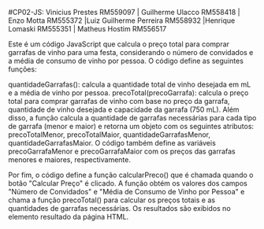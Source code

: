 #CP02-JS: Vinicius Prestes RM559097 | Guilherme Ulacco RM558418 | Enzo Motta RM555372 |Luiz Guilherme Perreira RM558932 |Henrique Lomaski RM555351 | Matheus Hostim RM556517

Este é um código JavaScript que calcula o preço total para comprar garrafas de vinho para uma festa, considerando o número de convidados e a média de consumo de vinho por pessoa. O código define as seguintes funções:

quantidadeGarrafas(): calcula a quantidade total de vinho desejada em mL e a média de vinho por pessoa.
precoTotal(precoGarrafa): calcula o preço total para comprar garrafas de vinho com base no preço da garrafa, quantidade de vinho desejada e capacidade da garrafa (750 mL). Além disso, a função calcula a quantidade de garrafas necessárias para cada tipo de garrafa (menor e maior) e retorna um objeto com os seguintes atributos: precoTotalMenor, precoTotalMaior, quantidadeGarrafasMenor, quantidadeGarrafasMaior.
O código também define as variáveis precoGarrafaMenor e precoGarrafaMaior com os preços das garrafas menores e maiores, respectivamente.

Por fim, o código define a função calcularPreco() que é chamada quando o botão "Calcular Preço" é clicado. A função obtém os valores dos campos "Número de Convidados" e "Média de Consumo de Vinho por Pessoa" e chama a função precoTotal() para calcular os preços totais e as quantidades de garrafas necessárias. Os resultados são exibidos no elemento resultado da página HTML.
